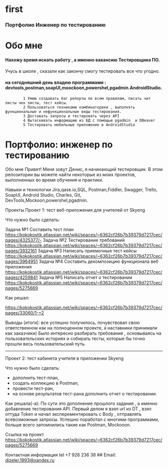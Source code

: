 # first
### Портфолио Инженер по тестированию
# Обо мне
#### Нахожу время искать работу , а именно вакансию Тестировщика ПО.
Учусь в школе , сказали как закончу смогу тестировать  все что угодно.
#### на сегодняшний день владею программами : devtools,postman,soapUI,moockoon,powershel,pgadmin.AndroidStudio.
            1 Умею создавать баг репорты по всем правилам, писать чит листы чек листы, тест кейсы.
            2 Пользоваться техниками комбинаторики , выполнять функциональные и нефункциональные виды тестирования.
            3 Доставать запросы и тестировать через API
            4 Вытаскивать информацию из БД с помощью pgadmin  и DBeaver
            5 Тестировать мобильные приложение в AndroidStudio
# Портфолио: инженер по тестированию
Обо мне
Привет! Меня зовут Денис, я начинающий тестировщик.
В этом репозитории вы можете найти некоторые из моих проектов, выполненных во время обучения и практики.

Навыки и технологии
Jira,qase.io,SQL, Postman,Fiddler, Swagger, Trello,
SoapUI, Android Studio, Charles, Git, DevTools,Mockoon,powershel,pgadmin.

Проекты
Проект 1: тест веб-приложения для учителей от Skyeng

Что нужно было сделать:

Задача №1 Составить тест план    https://kokokostik.atlassian.net/wiki/spaces/~6362cf26b7b39379d7217cec/pages/4325377/-
Задача №2 Тестирование требований    https://kokokostik.atlassian.net/wiki/spaces/~6362cf26b7b39379d7217cec/pages/3932161
Задача №3 Написать приемочные тест кейсы    https://kokokostik.atlassian.net/wiki/spaces/~6362cf26b7b39379d7217cec/pages/3964951
Задача №4 Составить декомпозицию функционала веб приложения   https://kokokostik.atlassian.net/wiki/spaces/~6362cf26b7b39379d7217cec/pages/4259841
Задача №5 Написать отчет о тестировании     https://kokokostik.atlassian.net/wiki/spaces/~6362cf26b7b39379d7217cec/pages/5275669

Как решал: 

https://kokokostik.atlassian.net/wiki/spaces/~6362cf26b7b39379d7217cec/pages/33060/1-+2

Выводы (итоги): все успешно получилось, почувствовал свою ответственном как на полноценном проекте, а наставники принимали как заказчики)
Было интересно разбирать требования , основываясь на пользовательских историях и собирать тесты, которые бы точно прошли весь пользовательский путь.
******************

Проект 2: тест кабинета учителя в приложении Skyeng

Что нужно было сделать:

- дополнить тест-план,
- создать коллекцию в Postman,
- провести тест-ран,
- на основе результатов тест-рана дополнить отчет о тестировании.

Как решала(-а): По сути это дополнение прошлого задания , а именно добавление тестирования API. Первый делом я взял url из DT , взял оттуда Token  и начал эксперементировать с Body , отправлять всевозможные запросы.
Успешно поработал с многими программами, больше всего запомнились такие как Postman, Mockooon.

Ссылка на проект  https://kokokostik.atlassian.net/wiki/spaces/~6362cf26b7b39379d7217cec/pages/5275669




Контактная информация  tel  +7 928 236 38 ##
Email: dizeler.1993@yandex.ru
